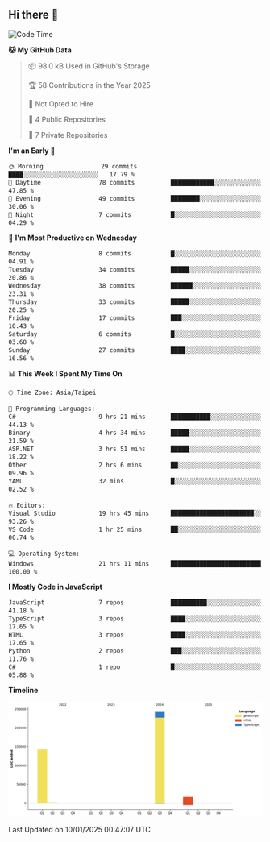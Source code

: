 ## Hi there 👋

<!--
**Latisha19/Latisha19** is a ✨ _special_ ✨ repository because its `README.md` (this file) appears on your GitHub profile.

Here are some ideas to get you started:

- 🔭 I’m currently working on ...
- 🌱 I’m currently learning ...
- 👯 I’m looking to collaborate on ...
- 🤔 I’m looking for help with ...
- 💬 Ask me about ...
- 📫 How to reach me: ...
- 😄 Pronouns: ...
- ⚡ Fun fact: ...
-->

<!--START_SECTION:waka-->
![Code Time](http://img.shields.io/badge/Code%20Time-1%2C286%20hrs%204%20mins-blue)

**🐱 My GitHub Data** 

> 📦 98.0 kB Used in GitHub's Storage 
 > 
> 🏆 58 Contributions in the Year 2025
 > 
> 🚫 Not Opted to Hire
 > 
> 📜 4 Public Repositories 
 > 
> 🔑 7 Private Repositories 
 > 
**I'm an Early 🐤** 

```text
🌞 Morning                29 commits          ████░░░░░░░░░░░░░░░░░░░░░   17.79 % 
🌆 Daytime                78 commits          ████████████░░░░░░░░░░░░░   47.85 % 
🌃 Evening                49 commits          ████████░░░░░░░░░░░░░░░░░   30.06 % 
🌙 Night                  7 commits           █░░░░░░░░░░░░░░░░░░░░░░░░   04.29 % 
```
📅 **I'm Most Productive on Wednesday** 

```text
Monday                   8 commits           █░░░░░░░░░░░░░░░░░░░░░░░░   04.91 % 
Tuesday                  34 commits          █████░░░░░░░░░░░░░░░░░░░░   20.86 % 
Wednesday                38 commits          ██████░░░░░░░░░░░░░░░░░░░   23.31 % 
Thursday                 33 commits          █████░░░░░░░░░░░░░░░░░░░░   20.25 % 
Friday                   17 commits          ███░░░░░░░░░░░░░░░░░░░░░░   10.43 % 
Saturday                 6 commits           █░░░░░░░░░░░░░░░░░░░░░░░░   03.68 % 
Sunday                   27 commits          ████░░░░░░░░░░░░░░░░░░░░░   16.56 % 
```


📊 **This Week I Spent My Time On** 

```text
🕑︎ Time Zone: Asia/Taipei

💬 Programming Languages: 
C#                       9 hrs 21 mins       ███████████░░░░░░░░░░░░░░   44.13 % 
Binary                   4 hrs 34 mins       █████░░░░░░░░░░░░░░░░░░░░   21.59 % 
ASP.NET                  3 hrs 51 mins       █████░░░░░░░░░░░░░░░░░░░░   18.22 % 
Other                    2 hrs 6 mins        ██░░░░░░░░░░░░░░░░░░░░░░░   09.96 % 
YAML                     32 mins             █░░░░░░░░░░░░░░░░░░░░░░░░   02.52 % 

🔥 Editors: 
Visual Studio            19 hrs 45 mins      ███████████████████████░░   93.26 % 
VS Code                  1 hr 25 mins        ██░░░░░░░░░░░░░░░░░░░░░░░   06.74 % 

💻 Operating System: 
Windows                  21 hrs 11 mins      █████████████████████████   100.00 % 
```

**I Mostly Code in JavaScript** 

```text
JavaScript               7 repos             ██████████░░░░░░░░░░░░░░░   41.18 % 
TypeScript               3 repos             ████░░░░░░░░░░░░░░░░░░░░░   17.65 % 
HTML                     3 repos             ████░░░░░░░░░░░░░░░░░░░░░   17.65 % 
Python                   2 repos             ███░░░░░░░░░░░░░░░░░░░░░░   11.76 % 
C#                       1 repo              █░░░░░░░░░░░░░░░░░░░░░░░░   05.88 % 
```



**Timeline**

![Lines of Code chart](https://raw.githubusercontent.com/Latisha19/Latisha19/main/assets/bar_graph.png)


 Last Updated on 10/01/2025 00:47:07 UTC
<!--END_SECTION:waka-->
